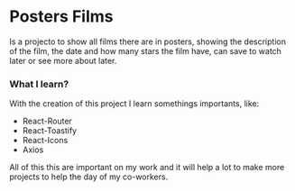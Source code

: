 # Posters Films
<p>Is a projecto to show all films there are in posters, showing the description of the film, the date and how many stars the film have, can save to watch later or see more about later.</p>

### What I learn?
<p>With the creation of this project I learn somethings importants, like:</p>
<ul>
    <li>React-Router</li>
    <li>React-Toastify</li>
    <li>React-Icons</li>
    <li>Axios</li>
</ul>
<p>All of this this are important on my work and it will help a lot to make more projects to help the day of my co-workers.</p>